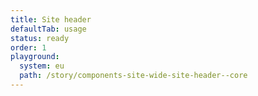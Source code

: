 ```yaml
---
title: Site header
defaultTab: usage
status: ready
order: 1
playground:
  system: eu
  path: /story/components-site-wide-site-header--core
---
```

